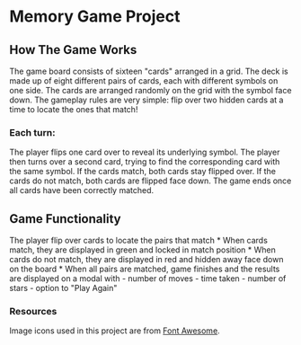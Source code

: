 # Memory Game Project

## How The Game Works
The game board consists of sixteen "cards" arranged in a grid. The deck is made up of eight different pairs of cards, each with different symbols on one side. The cards are arranged randomly on the grid with the symbol face down. The gameplay rules are very simple: flip over two hidden cards at a time to locate the ones that match!

### Each turn:

The player flips one card over to reveal its underlying symbol.
The player then turns over a second card, trying to find the corresponding card with the same symbol.
If the cards match, both cards stay flipped over.
If the cards do not match, both cards are flipped face down.
The game ends once all cards have been correctly matched.

## Game Functionality

The player flip over cards to locate the pairs that match
    * When cards match, they are displayed in green and locked in match position
    * When cards do not match, they are displayed in red and hidden away face down on the board
    * When all pairs are matched, game finishes and the results are displayed on a modal with
        - number of moves
        - time taken
        - number of stars
        - option to "Play Again"

### Resources

Image icons used in this project are from [Font Awesome](https://fontawesome.com/icons?d=gallery&m=free).
